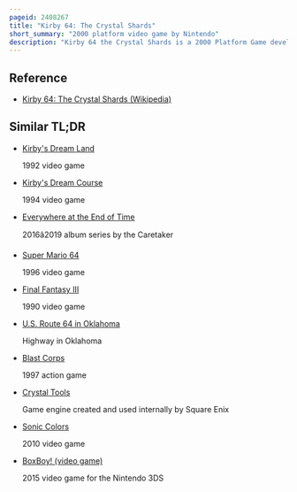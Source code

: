 ```yaml
---
pageid: 2408267
title: "Kirby 64: The Crystal Shards"
short_summary: "2000 platform video game by Nintendo"
description: "Kirby 64 the Crystal Shards is a 2000 Platform Game developed by hal Laboratory and released by Nintendo for the Nintendo 64. It is the first Kirby Game to feature 3d Computer Graphics and follows Kirby as he attempts to reassemble a sacred Crystal shattered by Dark Matter. Gameplay is viewed from a 2. 5d Perspective and is similar to previous Kirby Titles ; the Player traverses Levels and obtains Powers by eating Enemies. Kirby 64 Introduces Power Combos, the Ability to mix Powers to create more powerful Ones. Up to four Players can compete in a Multiplayer Mode in three Mini-Games."
---
```


## Reference

- [Kirby 64: The Crystal Shards (Wikipedia)](https://en.wikipedia.org/?curid=2408267)

## Similar TL;DR

- [Kirby's Dream Land](/tldr/en/kirbys-dream-land)

  1992 video game

- [Kirby's Dream Course](/tldr/en/kirbys-dream-course)

  1994 video game

- [Everywhere at the End of Time](/tldr/en/everywhere-at-the-end-of-time)

  2016â2019 album series by the Caretaker

- [Super Mario 64](/tldr/en/super-mario-64)

  1996 video game

- [Final Fantasy III](/tldr/en/final-fantasy-iii)

  1990 video game

- [U.S. Route 64 in Oklahoma](/tldr/en/us-route-64-in-oklahoma)

  Highway in Oklahoma

- [Blast Corps](/tldr/en/blast-corps)

  1997 action game

- [Crystal Tools](/tldr/en/crystal-tools)

  Game engine created and used internally by Square Enix

- [Sonic Colors](/tldr/en/sonic-colors)

  2010 video game

- [BoxBoy! (video game)](/tldr/en/boxboy-video-game)

  2015 video game for the Nintendo 3DS
